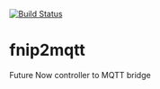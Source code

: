 [![Build Status](https://travis-ci.org/ryhanen/fnip2mqtt.svg?branch=master)](https://travis-ci.org/ryhanen/fnip2mqtt)

# fnip2mqtt
Future Now controller to MQTT bridge
